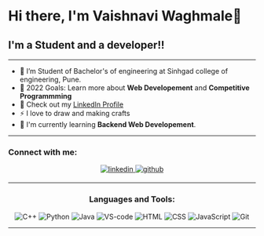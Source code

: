 # Hi there, I'm **Vaishnavi Waghmale**👋 

## I'm a Student and a developer!!

---

- 🌱 I’m Student of Bachelor's of engineering at Sinhgad college of engineering, Pune.
- 🥅 2022 Goals: Learn more about **Web Developement** and **Competitive Programmming**
- 🔭 Check out my <a target="_blank" href="https://www.linkedin.com/in/vaishnavi-waghmale-019005222">LinkedIn Profile</a>
- ⚡ I love to draw and making crafts
- 🌱 I'm currently learning **Backend Web Developement**.

---

### Connect with me:

<div align="center">
 <a href="https://www.linkedin.com/in/vaishnavi-waghmale-019005222" target="_blank">
<img src=https://img.shields.io/badge/linkedin-%231E77B5.svg?&style=for-the-badge&logo=linkedin&logoColor=white alt=linkedin style="margin-bottom: 5px;" />
</a>
<a href="https://github.com/Vaishnavi-Waghmale" target="_blank">
<img src=https://img.shields.io/badge/github-%2324292e.svg?&style=for-the-badge&logo=github&logoColor=white alt=github style="margin-bottom: 5px;" />
</a>

---

### Languages and Tools:

<img alt="C++" src="https://img.icons8.com/color/48/000000/c-plus-plus-logo.png"/>
<img alt="Python" src="https://img.icons8.com/color/48/000000/python--v1.png"/>
<img alt="Java" src="https://img.icons8.com/color/48/000000/java-coffee-cup-logo--v1.png"/>
<img alt="VS-code" src="https://img.icons8.com/color/48/000000/visual-studio-code-2019.png"/>
<img alt="HTML" src="https://img.icons8.com/color/48/000000/html-5--v1.png"/>
<img alt="CSS" src="https://img.icons8.com/color/48/000000/css3.png"/>
<img alt="JavaScript" src="https://img.icons8.com/color/48/000000/javascript--v1.png"/>
<img alt="Git" src="https://img.icons8.com/color/48/000000/git.png"/>


---




